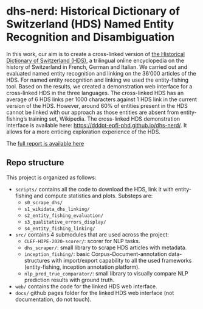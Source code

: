 

# dhs-nerd: Historical Dictionary of Switzerland (HDS) Named Entity Recognition and Disambiguation 

In this work, our aim is to create a cross-linked version of [the Historical Dictionary of Switzerland (HDS)](https://hls-dhs-dss.ch), a trilingual online encyclopedia on the history of Switzerland in French, German and Italian. We carried out and evaluated named entity recognition and linking on the 36’000 articles of the HDS. For named entity recognition and linking we used the entity-fishing tool. Based on the results, we created a demonstration web interface for a cross-linked HDS in the three languages. The cross-linked HDS has an average of 6 HDS links per 1000 characters against 1 HDS link in the current version of the HDS. However, around 60% of entities present in the HDS cannot be linked with our approach as those entities are absent from entity-fishing’s training set, Wikipedia. The cross-linked HDS demonstration interface is available here: https://dddpt-epfl-phd.github.io/dhs-nerd/. It allows for a more enticing exploration experience of the HDS.

The [full report is available here](https://github.com/dddpt-epfl-phd/dhs-nerd/raw/master/reports/HDS%20Named%20Entity%20Linking%20Report.pdf)

## Repo structure

This project is organized as follows:
- `scripts/` contains all the code to download the HDS, link it with entity-fishing and compute statistics and plots. Substeps are:
    + `s0_scrape_dhs/`
    + `s1_wikidata_dhs_linking/`
    + `s2_entity_fishing_evaluation/`
    + `s3_qualitative_errors_display/`
    + `s4_entity_fishing_linking/`
- `src/` contains 4 submodules that are used across the project:
    + `CLEF-HIPE-2020-scorer/`: scorer for NLP tasks.
    + `dhs_scraper/`: small library to scrape HDS articles with metadata.
    + `inception_fishing/`: basic Corpus-Document-annotation data-structures with import/export capability to all the used frameworks (entity-fishing, inception annotation platform).
    + `nlp_pred_true_comparator/`: small library to visually compare NLP prediction results with ground truth.
- `web/` contains the code for the linked HDS web interface.
- `docs/` github pages folder for the linked HDS web interface (not documentation, do not touch).
